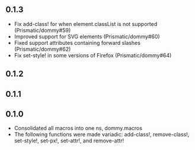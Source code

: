 ## 0.1.3

*   Fix add-class! for when element.classList is not supported (Prismatic/dommy#59)
*   Improved support for SVG elements (Prismatic/dommy#60)
*   Fixed support attributes containing forward slashes (Prismatic/dommy#62)
*   Fix set-style! in some versions of Firefox (Prismatic/dommy#64)

## 0.1.2

## 0.1.1

## 0.1.0

*   Consolidated all macros into one ns, dommy.macros
*   The following functions were made variadic: add-class!, remove-class!, set-style!, set-px!, set-attr!, and remove-attr!
